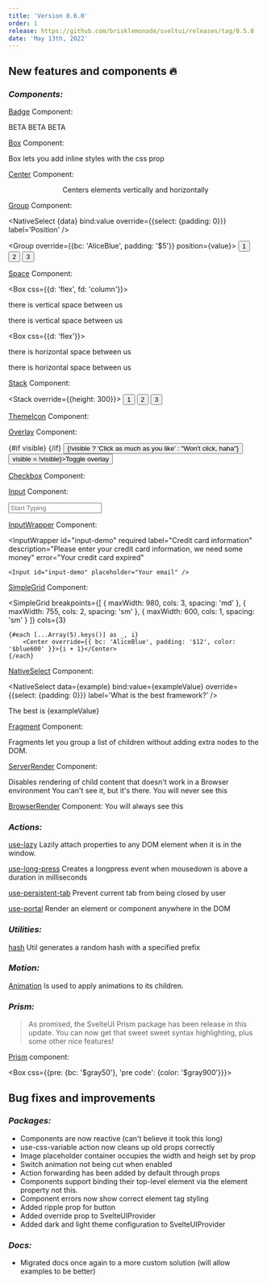 ```yaml
---
title: 'Version 0.6.0'
order: 1
release: https://github.com/brisklemonade/sveltui/releases/tag/0.5.0
date: 'May 13th, 2022'
---
```


<script>
    import { Badge, Box, Center, Group, Space, Stack, ThemeIcon, Overlay, Checkbox, Input, InputWrapper, SimpleGrid, NativeSelect, Fragment, ServerRender, BrowserRender, Button, Text } from '@svelteuidev/core'
    import { Prism } from '@svelteuidev/prism'
    import { MinorHeading } from 'components'
	import { Calendar, MagnifyingGlass } from "radix-icons-svelte";

    let code = `
		const a = 2;
		const b = 2;

		console.log(a + b);

		// this is a function
		async function add(a, b) {
			return a + b;
		}
		await add(a, b);
	`;

	const boxStyle = {
		backgroundColor: '$gray50',
		textAlign: 'center',
		padding: '$14',
		borderRadius: '$md',
		cursor: 'pointer',

		'&:hover': {
			backgroundColor: '$gray100',
		},
	}

	let visible
	const example = ['Svelte', 'React', 'Vue', 'Angular']
	const data = ['left', 'right', 'center', 'apart']
	$: value = 'left'
	$: exampleValue = 'Svelte'
</script>

<MinorHeading />

## New features and components 🔥

### _Components:_

<Stack>

[Badge](core/badge) Component:

<Group>
	<Badge>BETA</Badge>
	<Badge variant='outline'>BETA</Badge>
	<Badge variant='gradient'>BETA</Badge>
</Group>

[Box](core/box) Component:

<Box css={boxStyle}>
	Box lets you add inline styles with the css prop
</Box>

[Center](core/center) Component:

<Center override={{bc: 'AliceBlue', py: '$20'}}>
	<p>Centers elements vertically and horizontally</p>
</Center>

[Group](core/group) Component:

<NativeSelect
{data}
bind:value
override={{select: {padding: 0}}}
label='Position'
/>

<Group override={{bc: 'AliceBlue', padding: '$5'}} position={value}>
<Button variant="outline">1</Button>
<Button variant="outline">2</Button>
<Button variant="outline">3</Button>
</Group>

[Space](core/space) Component:

<Box css={{d: 'flex', fd: 'column'}}>
<p>there is vertical space between us</p>
<Space h='sm' />
<p>there is vertical space between us</p>
</Box>

<Box css={{d: 'flex'}}>
<p>there is horizontal space between us</p>
<Space w='md' />
<p>there is horizontal space between us</p>
</Box>

[Stack](core/stack) Component:

<Stack override={{height: 300}}>
<Button variant="outline">1</Button>
<Button variant="outline">2</Button>
<Button variant="outline">3</Button>
</Stack>

[ThemeIcon](core/theme-icon) Component:

<Group>
	<ThemeIcon variant="outline" radius="xl" size="xl" color="violet"><Calendar size={20} /></ThemeIcon>
	<ThemeIcon variant="light" color="red"><Calendar /></ThemeIcon>
	<ThemeIcon variant="gradient"><Calendar /></ThemeIcon>
</Group>

[Overlay](core/overlay) Component:

<Stack override={{}} justify='start'>
	<Box css={{ h: 100, position: 'relative' }}>
		{#if visible}
		<Overlay opacity={0.6} color="#000" zIndex={5} />
		{/if}
		<Button color={visible ? 'red' : 'teal'}>
			{!visible ? 'Click as much as you like' : "Won't click, haha"}
		</Button>
	</Box>
	<Box>
		<Button on:click={() => visible = !visible}>Toggle overlay</Button>
	</Box>
</Stack>

[Checkbox](core/checkbox) Component:

<Checkbox label='Accept these terms without reading' />

[Input](core/input) Component:

<Input 
	icon={MagnifyingGlass} 
	placeholder='Start Typing' 
	rightSectionWidth={70}
/>

[InputWrapper](core/input-wrapper) Component:

<InputWrapper
id="input-demo"
required
label="Credit card information"
description="Please enter your credit card information, we need some money"
error="Your credit card expired"

>

    <Input id="input-demo" placeholder="Your email" />

</InputWrapper>

[SimpleGrid](core/simple-grid) Component:

<SimpleGrid
breakpoints={[
{ maxWidth: 980, cols: 3, spacing: 'md' },
{ maxWidth: 755, cols: 2, spacing: 'sm' },
{ maxWidth: 600, cols: 1, spacing: 'sm' }
]}
cols={3}

>

    {#each [...Array(5).keys()] as _, i}
    	<Center override={{ bc: 'AliceBlue', padding: '$12', color: '$blue600' }}>{i + 1}</Center>
    {/each}

</SimpleGrid>

[NativeSelect](core/native-select) Component:

<NativeSelect
data={example}
bind:value={exampleValue}
override={{select: {padding: 0}}}
label='What is the best framework?'
/>

<Text>The best is <Text root='span' inline variant='gradient'>{exampleValue}</Text></Text>

[Fragment](core/fragment) Component:

<Fragment>
	Fragments let you group a list of children without adding extra nodes to the DOM.
</Fragment>

[ServerRender](core/server-render) Component:

<Fragment>
	Disables rendering of child content that doesn't work in a Browser environment
</Fragment>
<Fragment>
	You can't see it, but it's there.
</Fragment>
<ServerRender>
	You will never see this
</ServerRender>

[BrowserRender](core/browser-render) Component:
<Box>
<Space h='lg' />
<BrowserRender>
You will always see this
</BrowserRender>
</Box>

</Stack>

### _Actions:_

[use-lazy](actions/use-lazy) Lazily attach properties to any DOM element when it is in the window.

[use-long-press](actions/use-long-press) Creates a longpress event when mousedown is above a duration in milliseconds

[use-persistent-tab](actions/use-persistent-tab) Prevent current tab from being closed by user

[use-portal](actions/use-portal) Render an element or component anywhere in the DOM

### _Utilities:_

[hash](utilities/hash) Util generates a random hash with a specified prefix

### _Motion:_

[Animation](motion/animation) Is used to apply animations to its children.

### _Prism:_

> As promised, the SvelteUI Prism package has been release in this update. You can now get that sweet sweet syntax highlighting, plus some other nice features!

[Prism](others/prism) component:

<Box css={{pre: {bc: '$gray50'}, 'pre code': {color: '$gray900'}}}>
<Prism code={code} />
</Box>

## Bug fixes and improvements

### _Packages:_

- Components are now reactive (can't believe it took this long)
- use-css-variable action now cleans up old props correctly
- Image placeholder container occupies the width and heigh set by prop
- Switch animation not being cut when enabled
- Action forwarding has been added by default through props
- Components support binding their top-level element via the element property not this.
- Component errors now show correct element tag styling
- Added ripple prop for button
- Added override prop to SvelteUIProvider
- Added dark and light theme configuration to SvelteUIProvider

### _Docs:_

- Migrated docs once again to a more custom solution (will allow examples to be better)

<br />
